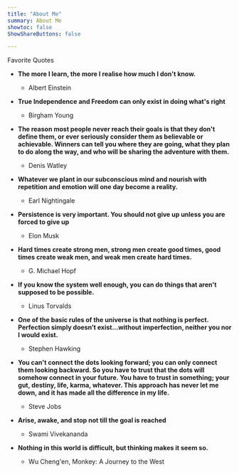 ```yaml
---
title: "About Me"
summary: About Me
showtoc: false
ShowShareButtons: false

---
```


Favorite Quotes

- **The more I learn, the more I realise how much I don't know.**
  - Albert Einstein

- **True Independence and Freedom can only exist in doing what's right**
  - Birgham Young

- **The reason most people never reach their goals is that they don't define them, or ever seriously consider them as believable or achievable. Winners can tell you where they are going, what they plan to do along the way, and who will be sharing the adventure with them.**
  - Denis Watley

- **Whatever we plant in our subconscious mind and nourish with repetition and emotion will one day become a reality.**
  - Earl Nightingale

- **Persistence is very important. You should not give up unless you are forced to give up**
  - Elon Musk

- **Hard times create strong men, strong men create good times, good times create weak men, and weak men create hard times.**
  - G. Michael Hopf

- **If you know the system well enough, you can do things that aren't supposed to be possible.**
  - Linus Torvalds

- **One of the basic rules of the universe is that nothing is perfect. Perfection simply doesn’t exist...without imperfection, neither you nor I would exist.**
  - Stephen Hawking

- **You can't connect the dots looking forward; you can only connect them looking backward. So you have to trust that the dots will somehow connect in your future. You have to trust in something; your gut, destiny, life, karma, whatever. This approach has never let me down, and it has made all the difference in my life.**
  - Steve Jobs

- **Arise, awake, and stop not till the goal is reached**
  - Swami Vivekananda

- **Nothing in this world is difficult, but thinking makes it seem so.**
  - Wu Cheng'en, Monkey: A Journey to the West

